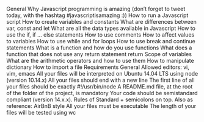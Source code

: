 General
Why Javascript programming is amazing (don’t forget to tweet today, with the hashtag #javascriptisamazing :))
How to run a Javascript script
How to create variables and constants
What are differences between var, const and let
What are all the data types available in Javascript
How to use the if, if ... else statements
How to use comments
How to affect values to variables
How to use while and for loops
How to use break and continue statements
What is a function and how do you use functions
What does a function that does not use any return statement return
Scope of variables
What are the arithmetic operators and how to use them
How to manipulate dictionary
How to import a file
Requirements
General
Allowed editors: vi, vim, emacs
All your files will be interpreted on Ubuntu 14.04 LTS using node (version 10.14.x)
All your files should end with a new line
The first line of all your files should be exactly #!/usr/bin/node
A README.md file, at the root of the folder of the project, is mandatory
Your code should be semistandard compliant (version 14.x.x). Rules of Standard + semicolons on top. Also as reference: AirBnB style
All your files must be executable
The length of your files will be tested using wc
